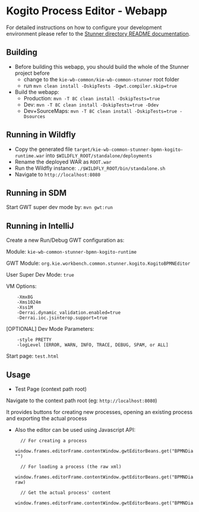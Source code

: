 Kogito Process Editor - Webapp
==============================

For detailed instructions on how to configure your development environment please refer to 
the [Stunner directory README documentation](../../../).
 
Building
--------
 
* Before building this webapp, you should build the whole of the Stunner project before
  * change to the `kie-wb-common/kie-wb-common-stunner` root folder
  * run `mvn clean install -DskipTests -Dgwt.compiler.skip=true`
* Build the webapp:
  * Production: `mvn -T 8C clean install -DskipTests=true`
  * Dev: `mvn -T 8C clean install -DskipTests=true -Ddev`
  * Dev+SourceMaps: `mvn -T 8C clean install -DskipTests=true -Dsources`

Running in Wildfly
------------------
* Copy the generated file `target/kie-wb-common-stunner-bpmn-kogito-runtime.war` into `$WILDFLY_ROOT/standalone/deployments`
* Rename the deployed WAR as `ROOT.war`
* Run the Wildfly instance: `./$WILDFLY_ROOT/bin/standalone.sh`
* Navigate to `http://localhost:8080`

Running in SDM
------------------
Start GWT super dev mode by: `mvn gwt:run`

Running in IntelliJ
-------------------
Create a new Run/Debug GWT configuration as:

Module: `kie-wb-common-stunner-bpmn-kogito-runtime`

GWT Module: `org.kie.workbench.common.stunner.kogito.KogitoBPMNEditor`

User Super Dev Mode: `true`

VM Options:

        -Xmx8G
        -Xms1024m
        -Xss1M
        -Derrai.dynamic_validation.enabled=true
        -Derrai.ioc.jsinterop.support=true
    
[OPTIONAL] Dev Mode Parameters:
        
        -style PRETTY
        -logLevel [ERROR, WARN, INFO, TRACE, DEBUG, SPAM, or ALL]

Start page: `test.html`

Usage
-----
* Test Page (context path root)

Navigate to the context path root (eg: `http://localhost:8080`) 

It provides buttons for creating new processes, opening an existing process and exporting the actual process

* Also the editor can be used using Javascript API:

        // For creating a process
        window.frames.editorFrame.contentWindow.gwtEditorBeans.get("BPMNDiagramEditor").get().setContent("", "")      
  
        // For loading a process (the raw xml)
        window.frames.editorFrame.contentWindow.gwtEditorBeans.get("BPMNDiagramEditor").get().setContent("", raw)      

        // Get the actual process' content
        window.frames.editorFrame.contentWindow.gwtEditorBeans.get("BPMNDiagramEditor").get().getContent()
